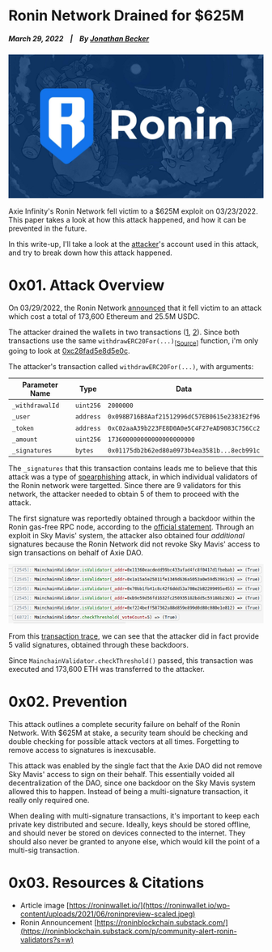 # Ronin Network Drained for $625M

  ##### March 29, 2022&nbsp;&nbsp;&nbsp;&nbsp;|&nbsp;&nbsp;&nbsp;&nbsp;By [Jonathan Becker](https://jbecker.dev) 
  
  ![Preview](https://raw.githubusercontent.com/Jon-Becker/research/main/papers/ronin-attack/preview.png?fw)

  Axie Infinity's Ronin Network fell victim to a $625M exploit on 03/23/2022. This paper takes a look at how this attack happened, and how it can be prevented in the future.

  In this write-up, I'll take a look at the <a href="https://etherscan.io/address/0x098b716b8aaf21512996dc57eb0615e2383e2f96">attacker</a>'s account used in this attack, and try to break down how this attack happened.

  # 0x01. Attack Overview

  On 03/29/2022, the Ronin Network <a href="https://roninblockchain.substack.com/p/community-alert-ronin-validators?s=w">announced</a> that it fell victim to an attack which cost a total of 173,600 Ethereum and 25.5M USDC.

  The attacker drained the wallets in two transactions (<a href="https://etherscan.io/tx/0xc28fad5e8d5e0ce6a2eaf67b6687be5d58113e16be590824d6cfa1a94467d0b7">1</a>, <a href="https://etherscan.io/tx/0xed2c72ef1a552ddaec6dd1f5cddf0b59a8f37f82bdda5257d9c7c37db7bb9b08">2</a>). Since both transactions use the same `withdrawERC20For(...)`<sub>[<a href="https://etherscan.io/address/0x8407dc57739bcda7aa53ca6f12f82f9d51c2f21e#code">Source</a>]</sub> function, i'm only going to look at <a href="https://etherscan.io/tx/0xc28fad5e8d5e0ce6a2eaf67b6687be5d58113e16be590824d6cfa1a94467d0b7">0xc28fad5e8d5e0c</a>.

  The attacker's transaction called `withdrawERC20For(...)`, with arguments:

  | Parameter Name      | Type      | Data                                         |
  |---------------------|-----------|----------------------------------------------|
  | `_withdrawalId`     | `uint256` | `2000000`                                    |
  | `_user`             | `address` | `0x098B716B8Aaf21512996dC57EB0615e2383E2f96` |
  | `_token`            | `address` | `0xC02aaA39b223FE8D0A0e5C4F27eAD9083C756Cc2` |
  | `_amount`           | `uint256` | `173600000000000000000000`                   |
  | `_signatures`       | `bytes`   | `0x01175db2b62ed80a0973b4ea3581b...8ecb991c` |
  
  The `_signatures` that this transaction contains leads me to believe that this attack was a type of <a href="https://www.trendmicro.com/vinfo/us/security/news/cyber-attacks/spear-phishing-101-what-is-spear-phishing">spearphishing</a> attack, in which individual validators of the Ronin network were targetted. Since there are 9 validators for this network, the attacker needed to obtain 5 of them to proceed with the attack.

  The first signature was reportedly obtained through a backdoor within the Ronin gas-free RPC node, according to the [official statement](https://roninblockchain.substack.com/p/community-alert-ronin-validators?s=w). Through an exploit in Sky Mavis' system, the attacker also obtained four *additional* signatures because the Ronin Network did not revoke Sky Mavis' access to sign transactions on behalf of Axie DAO.

  ![EVM Trace](https://raw.githubusercontent.com/Jon-Becker/research/main/papers/ronin-attack/1.png)

  From this <a href="https://ethtx.info/mainnet/0xc28fad5e8d5e0ce6a2eaf67b6687be5d58113e16be590824d6cfa1a94467d0b7/">transaction trace</a>, we can see that the attacker did in fact provide 5 valid signatures, obtained through these backdoors.

  Since ` MainchainValidator.checkThreshold() ` passed, this transaction was executed and 173,600 ETH was transferred to the attacker.

  # 0x02. Prevention

  This attack outlines a complete security failure on behalf of the Ronin Network. With $625M at stake, a security team should be checking and double checking for possible attack vectors at all times. Forgetting to remove access to signatures is inexcusable.

  This attack was enabled by the single fact that the Axie DAO did not remove Sky Mavis' access to sign on their behalf. This essentially voided all decentralization of the DAO, since one backdoor on the Sky Mavis system allowed this to happen. Instead of being a multi-signature transaction, it really only required one.

  When dealing with multi-signature transactions, it's important to keep each private key distributed and secure. Ideally, keys should be stored offline, and should never be stored on devices connected to the internet. They should also never be granted to anyone else, which would kill the point of a multi-sig transaction.

  # 0x03. Resources & Citations

  - Article image [https://roninwallet.io/](https://roninwallet.io/wp-content/uploads/2021/06/roninpreview-scaled.jpeg)
  - Ronin Announcement [https://roninblockchain.substack.com/](https://roninblockchain.substack.com/p/community-alert-ronin-validators?s=w)